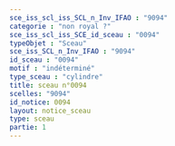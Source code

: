 ```yaml
---
sce_iss_scl_iss_SCL_n_Inv_IFAO : "9094"
categorie : "non royal ?"
sce_iss_scl_iss_SCE_id_sceau : "0094"
typeObjet : "Sceau"
sce_iss_SCL_n_Inv_IFAO : "9094"
id_sceau : "0094"
motif : "indéterminé"
type_sceau : "cylindre"
title: sceau n°0094
scelles: "9094"
id_notice: 0094
layout: notice_sceau
type: sceau
partie: 1
---
```

